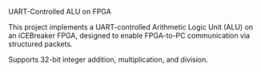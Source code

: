 UART-Controlled ALU on FPGA

This project implements a UART-controlled Arithmetic Logic Unit (ALU) on an iCEBreaker FPGA, designed to enable FPGA-to-PC communication via structured packets.

Supports 32-bit integer addition, multiplication, and division.
